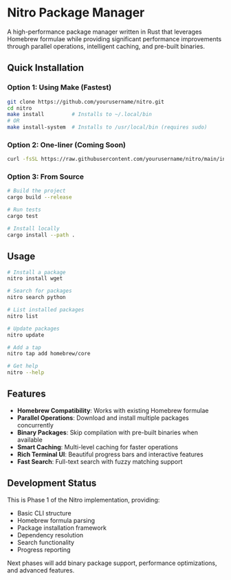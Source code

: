 # Nitro Package Manager

A high-performance package manager written in Rust that leverages Homebrew formulae while providing significant performance improvements through parallel operations, intelligent caching, and pre-built binaries.

## Quick Installation

### Option 1: Using Make (Fastest)
```bash
git clone https://github.com/yourusername/nitro.git
cd nitro
make install         # Installs to ~/.local/bin
# OR
make install-system  # Installs to /usr/local/bin (requires sudo)
```

### Option 2: One-liner (Coming Soon)
```bash
curl -fsSL https://raw.githubusercontent.com/yourusername/nitro/main/install.sh | bash
```

### Option 3: From Source

```bash
# Build the project
cargo build --release

# Run tests
cargo test

# Install locally
cargo install --path .
```

## Usage

```bash
# Install a package
nitro install wget

# Search for packages
nitro search python

# List installed packages
nitro list

# Update packages
nitro update

# Add a tap
nitro tap add homebrew/core

# Get help
nitro --help
```

## Features

- **Homebrew Compatibility**: Works with existing Homebrew formulae
- **Parallel Operations**: Download and install multiple packages concurrently
- **Binary Packages**: Skip compilation with pre-built binaries when available
- **Smart Caching**: Multi-level caching for faster operations
- **Rich Terminal UI**: Beautiful progress bars and interactive features
- **Fast Search**: Full-text search with fuzzy matching support

## Development Status

This is Phase 1 of the Nitro implementation, providing:
- Basic CLI structure
- Homebrew formula parsing
- Package installation framework
- Dependency resolution
- Search functionality
- Progress reporting

Next phases will add binary package support, performance optimizations, and advanced features.